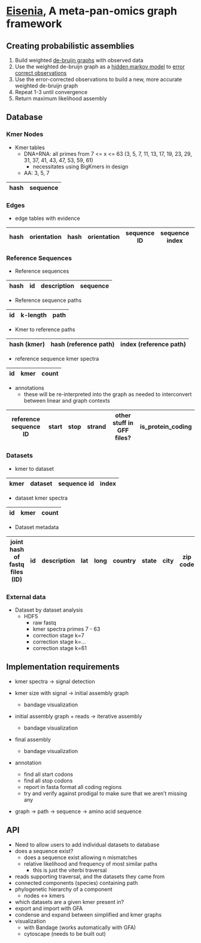 # [Eisenia](https://en.wikipedia.org/wiki/Eisenia_fetida), A meta-pan-omics graph framework

<!-- [![Dev](https://img.shields.io/badge/docs-dev-blue.svg)](https://cameronprybol.gitlab.io/Eisenia.jl/dev) -->
<!-- [![Build Status](https://github.com/cjprybol/Eisenia.jl/badges/master/pipeline.svg)](https://github.com/cjprybol/Eisenia.jl/pipelines) -->
<!-- [![Coverage](https://github.com/cjprybol/Eisenia.jl/badges/master/coverage.svg)](https://github.com/cjprybol/Eisenia.jl/commits/master) -->
<!-- [![Build Status](https://ci.appveyor.com/api/projects/status/github/cjprybol/Eisenia.jl?svg=true)](https://ci.appveyor.com/project/cjprybol/Eisenia-jl) -->
<!-- [![Build Status](https://cloud.drone.io/api/badges/cjprybol/Eisenia.jl/status.svg)](https://cloud.drone.io/cjprybol/Eisenia.jl) -->
<!-- [![Coverage](https://codecov.io/gh/cjprybol/Eisenia.jl/branch/master/graph/badge.svg)](https://codecov.io/gh/cjprybol/Eisenia.jl) -->
<!-- [![ColPrac: Contributor's Guide on Collaborative Practices for Community Packages](https://img.shields.io/badge/ColPrac-Contributor's%20Guide-blueviolet)](https://github.com/SciML/ColPrac) -->

## Creating probabilistic assemblies
1. Build weighted [de-bruijn graphs](https://en.wikipedia.org/wiki/De_Bruijn_graph) with observed data
2. Use the weighted de-bruijn graph as a [hidden markov model](https://en.wikipedia.org/wiki/Hidden_Markov_model) to [error correct observations](https://en.wikipedia.org/wiki/Viterbi_algorithm)
3. Use the error-corrected observations to build a new, more accurate weighted de-bruijn graph
4. Repeat 1-3 until convergence
5. Return maximum likelihood assembly

## Database

### Kmer Nodes
- Kmer tables
  - DNA+RNA: all primes from 7 <= x <= 63 (3, 5, 7, 11, 13, 17, 19, 23, 29, 31, 37, 41, 43, 47, 53, 59, 61)
    - necessitates using BigKmers in design
  - AA: 3, 5, 7

| hash | sequence |
|------|----------|

### Edges

- edge tables with evidence

| hash | orientation | hash | orientation | sequence ID | sequence index | reference_or_observation |
|------|-------------|------|-------------|-------------|----------------|--------------------------|

### Reference Sequences

- Reference sequences

| hash | id | description | sequence |
|------|----|-------------|----------|

- Reference sequence paths

| id | k-length | path |
|----|----------|------|

- Kmer to reference paths

| hash (kmer) | hash (reference path) | index (reference path) |
|-------------|-----------------------|------------------------|

- reference sequence kmer spectra

| id | kmer | count |
|----|------|-------|

- annotations
  - these will be re-interpreted into the graph as needed to interconvert between linear and graph contexts

| reference sequence ID | start | stop | strand | other stuff in GFF files? | is_protein_coding |
|-----------------------|-------|------|--------|---------------------------|-------------------|

### Datasets

- kmer to dataset

| kmer | dataset | sequence id | index |
|------|---------|-------------|-------|

- dataset kmer spectra

| id | kmer | count |
|----|------|-------|

- Dataset metadata

| joint hash of fastq files (ID) | id | description | lat | long | country | state | city | zip code | source type |
|--------------------------------|----|-------------|-----|------|---------|-------|------|----------|-------------|

### External data

- Dataset by dataset analysis
  - HDF5
    - raw fastq
    - kmer spectra primes 7 - 63
    - correction stage k=7
    - correction stage k=...
    - correction stage k=61

## Implementation requirements

- kmer spectra -> signal detection
- kmer size with signal -> initial assembly graph
    - bandage visualization
- initial assembly graph + reads -> iterative assembly
    - bandage visualization
- final assembly
    - bandage visualization
- annotation
    - find all start codons
    - find all stop codons
    - report in fasta format all coding regions
    - try and verify against prodigal to make sure that we aren’t missing any

- graph -> path -> sequence -> amino acid sequence

## API

- Need to allow users to add individual datasets to database
- does a sequence exist?
  - does a sequence exist allowing n mismatches
  - relative likelihood and frequency of most similar paths
    - this is just the viterbi traversal
- reads supporting traversal, and the datasets they came from
- connected components (species) containing path
- phylogenetic hierarchy of a component
  - nodes <-> kmers
- which datasets are a given kmer present in?
- export and import with GFA
- condense and expand between simplified and kmer graphs
- visualization 
  - with Bandage (works automatically with GFA)
  - cytoscape (needs to be built out)
